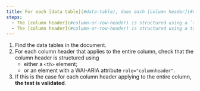 ```yaml
---
title: For each [data table](#data-table), does each [column header](#column-or-row-header) applying to the entire column satisfy one of these conditions?
steps:
  - The [column header](#column-or-row-header) is structured using a `<th>` tag.
  - The [column header](#column-or-row-header) is structured using a tag with a WAI-ARIA attribute `role="columnheader"`.
---
```


1. Find the data tables in the document.
2. For each column header that applies to the entire column, check that the column header is structured using
   - either a `<th>` element;
   - or an element with a WAI-ARIA attribute `role="columnheader"`.
3. If this is the case for each column header applying to the entire column, **the test is validated**.
